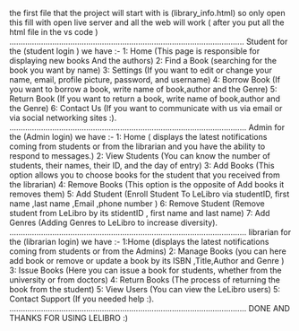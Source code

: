 the first file that the project will start with is (library_info.html) so only open this fill with open live server and all the web will work ( after you put all the html file in the vs code )
........................................................................................................
                                             Student
for the (student login ) we have :- 1: Home (This page is responsible for displaying new books And the authors) 2: Find a Book (searching for the book you want by name) 3: Settings (If you want to edit or change your name, email, profile picture, password, and username) 4: Borrow Book (If you want to borrow a book, write name of book,author and the Genre) 5: Return Book (If you want to return a book, write name of book,author and the Genre) 6: Contact Us (If you want to communicate with us via email or  via social networking sites :).
.........................................................................................................
                                             Admin 
for the (Admin login) we have :- 1: Home ( displays the latest notifications coming from students or from the librarian and you have the ability to respond to messages.) 2: View Students (You can know the number of students, their names, their ID, and the day of entry) 3: Add Books (This option allows you to choose books for the student that you received from the librarian) 4: Remove Books (This option is the opposite of Add books it removes them) 5: Add Student (Enroll Student To LeLibro via studentID, first name ,last name ,Email ,phone number ) 6: Remove Student (Remove student from LeLibro by its stidentID , first name and last name) 7: Add Genres (Adding Genres to LeLibro to increase diversity).
.........................................................................................................
                                             librarian
for the (librarian login) we have :- 1:Home (displays the latest notifications coming from students or from the Admins) 2: Manage Books (you can here add book or remove or update a book by its ISBN ,Title,Author and Genre ) 3: Issue Books (Here you can issue a book for students, whether from the university or from doctors) 4: Return Books (The process of returning the book from the student) 5: View Users (You can view the LeLibro users) 5: Contact Support (If you needed help :).
.........................................................................................................
                               DONE AND THANKS FOR USING LELIBRO :)
                                    